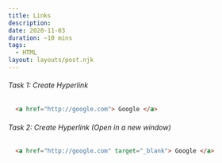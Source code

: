 ```yaml
---
title: Links
description: 
date: 2020-11-03
duration: ~10 mins
tags:
  - HTML
layout: layouts/post.njk
---
```


###### Task 1: Create Hyperlink

```html
  <a href="http://google.com"> Google </a>
```

###### Task 2: Create Hyperlink (Open in a new window)

```html
  <a href="http://google.com" target="_blank"> Google </a>
```
